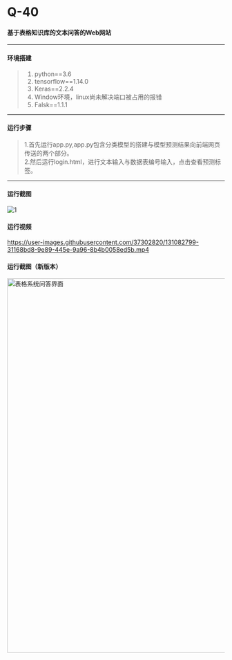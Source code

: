 # Q-40 
#### 基于表格知识库的文本问答的Web网站  
----------  
#### 环境搭建  
>1. python==3.6  
>2. tensorflow==1.14.0  
>3. Keras==2.2.4  
>4. Window环境，linux尚未解决端口被占用的报错  
>5. Falsk==1.1.1
----------  
#### 运行步骤  
>1.首先运行app.py,app.py包含分类模型的搭建与模型预测结果向前端网页传送的两个部分。  
>2.然后运行login.html，进行文本输入与数据表编号输入，点击查看预测标签。  
----------  
#### 运行截图  
![1](https://user-images.githubusercontent.com/37302820/115950968-e4b41900-a510-11eb-9110-e5e9fb60a823.PNG)
#### 运行视频
https://user-images.githubusercontent.com/37302820/131082799-31168bd8-9e89-445e-9a96-8b4b0058ed5b.mp4
#### 运行截图（新版本）
<img width="866" alt="表格系统问答界面" src="https://user-images.githubusercontent.com/37302820/148685136-0894af84-1257-44d4-b7b8-956e94c57600.PNG">




